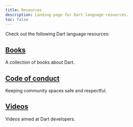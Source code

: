 ```yaml
---
title: Resources
description: Landing page for Dart language resources.
toc: false
---
```


Check out the following Dart language resources:

<div class="card-grid card-col3">
  <div class="card">
    <h2><a href="/resources/books">Books</a></h2>
    <p>A collection of books about Dart.</p>
  </div>

  <div class="card">
    <h2><a href="/code-of-conduct">Code of conduct</a></h2>
    <p>Keeping community spaces safe and respectful.</p>
  </div>
  
  <div class="card">
    <h2><a href="/resources/videos">Videos</a></h2>
    <p>Videos aimed at Dart developers.</p>
  </div>
</div>
